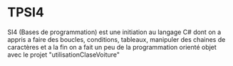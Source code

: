 # TPSI4
SI4 (Bases de programmation) est une initiation au langage C# dont on a appris a faire des boucles, conditions, tableaux, manipuler des chaines de caractères et a la fin on a fait un peu de la programmation orienté objet avec le projet "utilisationClaseVoiture"
